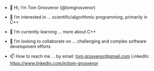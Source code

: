 - 👋 Hi, I’m Tom Grosvenor (@tomgrosvenor)

- 👀 I’m interested in ...
  scientific/algorithmic programming, primarily in C++
  
- 🌱 I’m currently learning ...
  more about C++
  
- 💞️ I’m looking to collaborate on ...
  challenging and complex software development efforts
  
- 📫 How to reach me ...
  by email:  tom.grosvenor@gmail.com
  LinkedIn:  https://www.linkedin.com/in/tom-grosvenor

<!---
tomgrosvenor/tomgrosvenor is a ✨ special ✨ repository because its `README.md` (this file) appears on your GitHub profile.
You can click the Preview link to take a look at your changes.
--->
